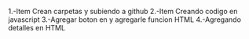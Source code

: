 1.-Item Crean carpetas y subiendo a github
2.-Item Creando codigo en javascript
3.-Agregar boton en y agregarle funcion HTML
4.-Agregando detalles en HTML
